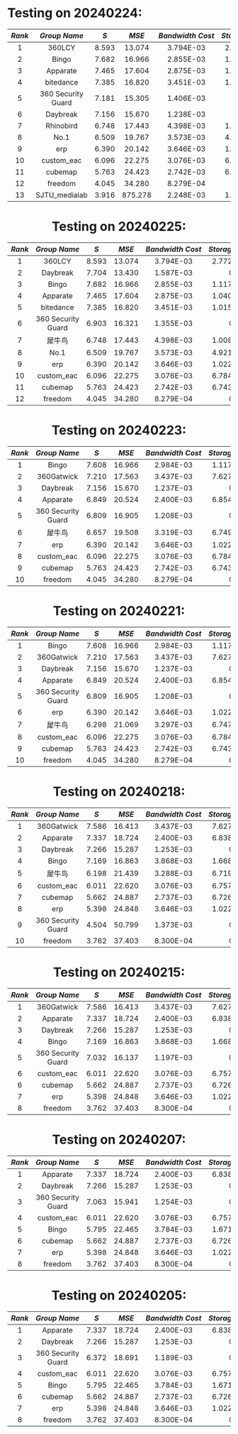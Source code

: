 # Testing on 20240224:
<div align="center">

| $Rank$ |   $Group ~ Name$   |  $S$  | $MSE$  | $Bandwidth~Cost$ | $Storage~Cost$ | $Computation~Cost$ | $Approach~Type$ |
|:------:|:------------------:|:-----:|:------:|:----------------:|:--------------:|:------------------:|:---------------:|
|   1    |       360LCY       | 8.593 | 13.074 |    3.794E-03     |   2.772E-06    |         0          |    on_demand    |
|   2    |       Bingo        | 7.682 | 16.966 |    2.855E-03	  |   1.117E-06    |         0          |    on_demand    |
|   3    |      Apparate      | 7.465 | 17.604 |    2.875E-03     |   1.040E-06    |         0          |    on_demand    |
|   4    |     bitedance      | 7.385 | 16.820 |    3.451E-03     |   1.015E-06    |         0          |    on_demand    |
|   5    | 360 Security Guard | 7.181 | 15.305 |    1.406E-03     |       0        |     3.340E-03      |   transcoding   |
|   6    |      Daybreak      | 7.156 | 15.670 |    1.238E-03     |       0        |     3.340E-03      |   transcoding   |
|   7    |     Rhinobird      | 6.748 | 17.443 |   4.398E-03      |   1.008E-06    |         0          |    on_demand    |
|   8    |        No.1        | 6.509 | 19.767 |    3.573E-03     |   4.921E-06    |         0          |    on_demand    |
|   9    |        erp         | 6.390 | 20.142 |    3.646E-03     |   1.022E-06    |         0          |    on_demand    |
|  10    |     custom_eac     | 6.096 | 22.275 |    3.076E-03     |   6.784E-07    |         0          |    on_demand    |
|  11    |      cubemap       | 5.763 | 24.423 |    2.742E-03     |   6.743E-07    |         0          |    on_demand    |
|  12    |      freedom       | 4.045 | 34.280 |    8.279E-04     |       0        |      3.34E-03      |   transcoding   |
|  13    |   SJTU_medialab    | 3.916 | 875.278|    2.248E-03     |   1.022E-06    |         0          |    on_demand    |



# Testing on 20240225:
<div align="center">

| $Rank$ |   $Group ~ Name$   |  $S$  | $MSE$  | $Bandwidth~Cost$ | $Storage~Cost$ | $Computation~Cost$ | $Approach~Type$ |
|:------:|:------------------:|:-----:|:------:|:----------------:|:--------------:|:------------------:|:---------------:|
|   1    |       360LCY       | 8.593 | 13.074 |    3.794E-03     |   2.772E-06    |         0          |    on_demand    |
|   2    |      Daybreak      | 7.704 | 13.430 |    1.587E-03     |       0        |     3.340E-03      |   transcoding   |
|   3    |       Bingo        | 7.682 | 16.966 |    2.855E-03	    |   1.117E-06    |         0          |    on_demand    |
|   4    |      Apparate      | 7.465 | 17.604 |    2.875E-03     |   1.040E-06    |         0          |    on_demand    |
|   5    |     bitedance      | 7.385 | 16.820 |    3.451E-03     |   1.015E-06    |         0          |    on_demand    |
|   6    | 360 Security Guard | 6.903 | 16.321 |    1.355E-03     |       0        |     3.340E-03      |   transcoding   |
|   7    |       犀牛鸟        | 6.748 | 17.443 |    4.398E-03     |   1.008E-06    |         0          |    on_demand    |
|   8    |        No.1        | 6.509 | 19.767 |    3.573E-03     |   4.921E-06    |         0          |    on_demand    |
|   9    |        erp         | 6.390 | 20.142 |    3.646E-03     |   1.022E-06    |         0          |    on_demand    |
|   10   |     custom_eac     | 6.096 | 22.275 |    3.076E-03     |   6.784E-07    |         0          |    on_demand    |
|   11   |      cubemap       | 5.763 | 24.423 |    2.742E-03     |   6.743E-07    |         0          |    on_demand    |
|   12   |      freedom       | 4.045 | 34.280 |    8.279E-04     |       0        |      3.34E-03      |   transcoding   |



</div>


# Testing on 20240223:
<div align="center">

| $Rank$ |   $Group ~ Name$   |  $S$  | $MSE$  | $Bandwidth~Cost$ | $Storage~Cost$ | $Computation~Cost$ | $Approach~Type$ |
|:------:|:------------------:|:-----:|:------:|:----------------:|:--------------:|:------------------:|:---------------:|
|   1    |       Bingo        | 7.608 | 16.966 |    2.984E-03     |   1.117E-06    |         0          |    on_demand    |
|   2    |     360Gatwick     | 7.210 | 17.563 |    3.437E-03     |   7.627E-07    |         0          |    on_demand    |
|   3    |      Daybreak      | 7.156 | 15.670 |    1.237E-03     |       0        |      3.34E-03      |   transcoding   |
|   4    |      Apparate      | 6.849 | 20.524 |    2.400E-03     |   6.854E-07    |         0          |    on_demand    |
|   5    | 360 Security Guard | 6.809 | 16.905 |    1.208E-03     |       0        |      3.34E-03      |   transcoding   |
|   6    |     犀牛鸟          | 6.657 | 19.508 |    3.319E-03     |   6.749E-07    |         0          |    on_demand    |
|   7    |        erp         | 6.390 | 20.142 |    3.646E-03     |   1.022E-06    |         0          |    on_demand    |
|   8    |     custom_eac     | 6.096 | 22.275 |    3.076E-03     |   6.784E-07    |         0          |    on_demand    |
|   9    |      cubemap       | 5.763 | 24.423 |    2.742E-03     |   6.743E-07    |         0          |    on_demand    |
|   10   |      freedom       | 4.045 | 34.280 |    8.279E-04     |       0        |      3.34E-03      |   transcoding   |

</div>


# Testing on 20240221:
<div align="center">

| $Rank$ |   $Group ~ Name$   |  $S$  | $MSE$  | $Bandwidth~Cost$ | $Storage~Cost$ | $Computation~Cost$ | $Approach~Type$ |
|:------:|:------------------:|:-----:|:------:|:----------------:|:--------------:|:------------------:|:---------------:|
|   1    |       Bingo        | 7.608 | 16.966 |    2.984E-03     |   1.117E-06    |         0          |    on_demand    |
|   2    |     360Gatwick     | 7.210 | 17.563 |    3.437E-03     |   7.627E-07    |         0          |    on_demand    |
|   3    |      Daybreak      | 7.156 | 15.670 |    1.237E-03     |       0        |      3.34E-03      |   transcoding   |
|   4    |      Apparate      | 6.849 | 20.524 |    2.400E-03     |   6.854E-07    |         0          |    on_demand    |
|   5    | 360 Security Guard | 6.809 | 16.905 |    1.208E-03     |       0        |      3.34E-03      |   transcoding   |
|   6    |        erp         | 6.390 | 20.142 |    3.646E-03     |   1.022E-06    |         0          |    on_demand    |
|   7    |     犀牛鸟          | 6.298 | 21.069 |    3.297E-03     |   6.747E-07    |         0          |    on_demand    |
|   8    |     custom_eac     | 6.096 | 22.275 |    3.076E-03     |   6.784E-07    |         0          |    on_demand    |
|   9    |      cubemap       | 5.763 | 24.423 |    2.742E-03     |   6.743E-07    |         0          |    on_demand    |
|   10   |      freedom       | 4.045 | 34.280 |    8.279E-04     |       0        |      3.34E-03      |   transcoding   |

</div>


# Testing on 20240218:
<div align="center">

| $Rank$ |   $Group ~ Name$   |  $S$  | $MSE$  | $Bandwidth~Cost$ | $Storage~Cost$ | $Computation~Cost$ | $Approach~Type$ |
|:------:|:------------------:|:-----:|:------:|:----------------:|:--------------:|:------------------:|:---------------:|
|   1    |     360Gatwick     | 7.586 | 16.413 |    3.437E-03     |   7.627E-07    |         0          |    on_demand    |
|   2    |      Apparate      | 7.337 | 18.724 |    2.400E-03     |   6.838E-07    |         0          |    on_demand    |
|   3    |      Daybreak      | 7.266 | 15.287 |    1.253E-03     |       0        |      3.34E-03      |   transcoding   |
|   4    |       Bingo        | 7.169 | 16.863 |    3.868E-03     |   1.668E-06    |         0          |    on_demand    |
|   5    |     犀牛鸟          | 6.198 | 21.439 |    3.288E-03     |   6.719E-07    |         0          |    on_demand    |
|   6    |     custom_eac     | 6.011 | 22.620 |    3.076E-03     |   6.757E-07    |         0          |    on_demand    |
|   7    |      cubemap       | 5.662 | 24.887 |    2.737E-03     |   6.726E-07    |         0          |    on_demand    |
|   8    |        erp         | 5.398 | 24.848 |    3.646E-03     |   1.022E-06    |         0          |    on_demand    |
|   9    | 360 Security Guard | 4.504 | 50.799 |    1.373E-03     |       0        |      3.34E-03      |   transcoding   |
|   10   |      freedom       | 3.762 | 37.403 |    8.300E-04     |       0        |      3.34E-03      |   transcoding   |

</div>


# Testing on 20240215:
<div align="center">

| $Rank$ |       $Group ~ Name$       |  $S$  | $MSE$  | $Bandwidth~Cost$ | $Storage~Cost$ | $Computation~Cost$ |   $Approach~Type$  |
|:------:|:--------------------------:|:-----:|:------:|:----------------:|:--------------:|:------------------:|:------------------:|
|   1    |          360Gatwick        | 7.586 | 16.413 |    3.437E-03     |   7.627E-07    |         0          |      on_demand     |
|   2    |          Apparate          | 7.337 | 18.724 |    2.400E-03     |   6.838E-07    |         0          |      on_demand     |
|   3    |          Daybreak          | 7.266 | 15.287 |    1.253E-03     |       0        |      3.34E-03      |     transcoding    |
|   4    |           Bingo            | 7.169 | 16.863 |    3.868E-03     |   1.668E-06    |         0          |      on_demand     |
|   5    |     360 Security Guard     | 7.032 | 16.137 |    1.197E-03     |       0        |      3.34E-03      |     transcoding    |
|   6    |         custom_eac         | 6.011 | 22.620 |    3.076E-03     |   6.757E-07    |         0          |      on_demand     |
|   6    |          cubemap           | 5.662 | 24.887 |    2.737E-03     |   6.726E-07    |         0          |      on_demand     |
|   7    |            erp             | 5.398 | 24.848 |    3.646E-03     |   1.022E-06    |         0          |      on_demand     |
|   8    |          freedom           | 3.762 | 37.403 |    8.300E-04     |       0        |      3.34E-03      |     transcoding    |

</div>


# Testing on 20240207:
<div align="center">

| $Rank$ |       $Group ~ Name$       |  $S$  | $MSE$  | $Bandwidth~Cost$ | $Storage~Cost$ | $Computation~Cost$ |   $Approach~Type$  |
|:------:|:--------------------------:|:-----:|:------:|:----------------:|:--------------:|:------------------:|:------------------:|
|   1    |          Apparate          | 7.337 | 18.724 |    2.400E-03     |   6.838E-07    |         0          |      on_demand     | 
|   2    |          Daybreak          | 7.266 | 15.287 |    1.253E-03     |       0        |      3.34E-03      |     transcoding    |
|   3    |     360 Security Guard     | 7.063 | 15.941 |    1.254E-03     |       0        |      3.34E-03      |     transcoding    |
|   4    |         custom_eac         | 6.011 | 22.620 |    3.076E-03     |   6.757E-07    |         0          |      on_demand     |
|   5    |           Bingo            | 5.795 | 22.465 |    3.784E-03     |   1.671E-06    |         0          |      on_demand     |
|   6    |          cubemap           | 5.662 | 24.887 |    2.737E-03     |   6.726E-07    |         0          |      on_demand     |
|   7    |            erp             | 5.398 | 24.848 |    3.646E-03     |   1.022E-06    |         0          |      on_demand     |
|   8    |          freedom           | 3.762 | 37.403 |    8.300E-04     |       0        |      3.34E-03      |     transcoding    |

</div>


# Testing on 20240205:
<div align="center">

| $Rank$ |       $Group ~ Name$       |  $S$  | $MSE$  | $Bandwidth~Cost$ | $Storage~Cost$ | $Computation~Cost$ |   $Approach~Type$  |
|:------:|:--------------------------:|:-----:|:------:|:----------------:|:--------------:|:------------------:|:------------------:|
|   1    |          Apparate          | 7.337 | 18.724 |    2.400E-03     |   6.838E-07    |         0          |      on_demand     |
|   2    |          Daybreak          | 7.266 | 15.287 |    1.253E-03     |       0        |      3.34E-03      |     transcoding    |
|   3    |     360 Security Guard     | 6.372 | 18.691 |    1.189E-03     |       0        |      3.34E-03      |     transcoding    |
|   4    |         custom_eac         | 6.011 | 22.620 |    3.076E-03     |   6.757E-07    |         0          |      on_demand     | 
|   5    |           Bingo            | 5.795 | 22.465 |    3.784E-03     |   1.671E-06    |         0          |      on_demand     |
|   6    |          cubemap           | 5.662 | 24.887 |    2.737E-03     |   6.726E-07    |         0          |      on_demand     |
|   7    |            erp             | 5.398 | 24.848 |    3.646E-03     |   1.022E-06    |         0          |      on_demand     |
|   8    |          freedom           | 3.762 | 37.403 |    8.300E-04     |       0        |      3.34E-03      |     transcoding    | 

</div>